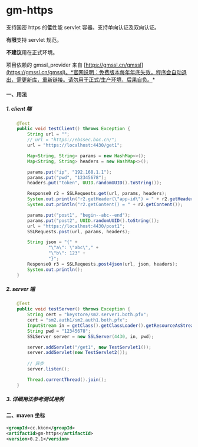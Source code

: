 # gm-https
支持国密 https 的<b>低</b>性能 servlet 容器。支持单向认证及双向认证。

<b>有限</b>支持 servlet 规范。

<b>不建议</b>用在正式环境。

项目依赖的 gmssl_provider 来自 [https://gmssl.cn/gmssl](https://gmssl.cn/gmssl)。*官网说明：免费版本每年年底失效，程序会自动退出，需更新库，重新链接。请勿用于正式/生产环境，后果自负。*

#### 一、用法
##### 1. client 端
```java
    @Test
    public void testClient() throws Exception {
        String url = "";
        // url = "https://ebssec.boc.cn/";
        url = "https://localhost:4430/get1";

        Map<String, String> params = new HashMap<>();
        Map<String, String> headers = new HashMap<>();

        params.put("ip", "192.168.1.1");
        params.put("pwd", "12345678");
        headers.put("token", UUID.randomUUID().toString());

        Response0 r2 = SSLRequests.get(url, params, headers);
        System.out.println("r2.getHeader(\"app-id\") = " + r2.getHeader("app-id"));
        System.out.println("r2.getContent() = " + r2.getContent());

        params.put("post1", "begin--abc--end");
        params.put("post2", UUID.randomUUID().toString());
        url = "https://localhost:4430/post1";
        SSLRequests.post(url, params, headers);

        String json = "{" +
                "\"a\": \"abc\"," +
                "\"b\": 123" +
                "}";
        Response0 r3 = SSLRequests.post4json(url, json, headers);
        System.out.println();
    }
```

##### 2. server 端
```java
    @Test
    public void testServer() throws Exception {
        String cert = "keystore/sm2.server1.both.pfx";
        cert = "sm2.auth1/sm2.auth1.both.pfx";
        InputStream in = getClass().getClassLoader().getResourceAsStream(cert);
        String pwd = "12345678";
        SSLServer server = new SSLServer(4430, in, pwd);

        server.addServlet("/get1", new TestServlet1());
        server.addServlet(new TestServlet2());
		
        // 异步
        server.listen();

        Thread.currentThread().join();
    }
```

##### 3. 详细用法参考测试用例


#### 二、maven 坐标

```xml
<groupId>cc.kkon</groupId>
<artifactId>gm-https</artifactId>
<version>0.2.1</version>
```
